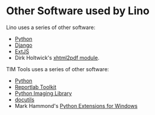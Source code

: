 # Other Software used by Lino #

Lino uses a series of other software:

  * [Python](http://www.python.org)
  * [Django](http://www.djangoproject.com)
  * [ExtJS](http://www.extjs.com/products/extjs)
  * Dirk Holtwick's [xhtml2pdf module](http://www.xhtml2pdf.com).


TIM Tools uses a series of other software:

  * [Python](http://www.python.org)
  * [Reportlab Toolkit](http://www.reportlab.org)
  * [Python Imaging Library](http://www.pythonware.com/products/pil)
  * [docutils](http://docutils.sourceforge.net)
  * Mark Hammond's [Python Extensions for Windows](http://starship.python.net/crew/mhammond)
